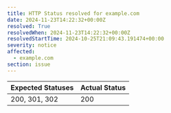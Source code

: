 ```yaml
---
title: HTTP Status resolved for example.com
date: 2024-11-23T14:22:32+00:00Z
resolved: True
resolvedWhen: 2024-11-23T14:22:32+00:00Z
resolvedStartTime: 2024-10-25T21:09:43.191474+00:00
severity: notice
affected:
  - example.com
section: issue
---
```


| Expected Statuses | Actual Status  |
|-------------------|----------------|
| 200, 301, 302 | 200 |

